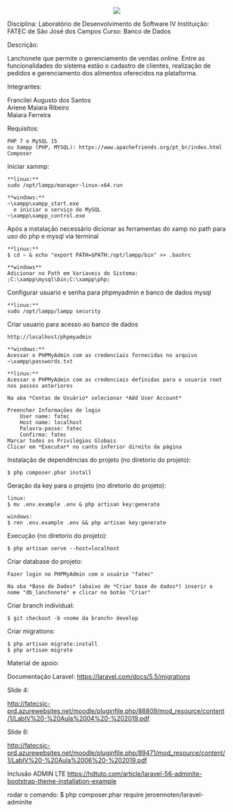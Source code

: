 <p align="center"><img src="https://laravel.com/assets/img/components/logo-laravel.svg"></p>

Disciplina: Laboratório de Desenvolvimento de Software IV
Instituição: FATEC de São José dos Campos
Curso: Banco de Dados

Descrição:

Lanchonete que permite o gerenciamento de vendas online. 
Entre as funcionalidades do sistema estão o cadastro de clientes, realização de pedidos e gerenciamento dos alimentos oferecidos na plataforma.

Integrantes:

Francilei Augusto dos Santos  
Ariene Maiara Ribeiro  
Maiara Ferreira  

Requisitos:

    PHP 7 e MySQL 15
    ou Xampp (PHP, MYSQL): https://www.apachefriends.org/pt_br/index.html
    Composer
    
Iniciar xammp:

    **linux:**
    sudo /opt/lampp/manager-linux-x64.run
    
    **windows:**
    ~\xampp\xampp_start.exe    
      e iniciar o serviço do MySQL
    ~\xampp\xampp_control.exe

Após a instalação  necessário dicionar as ferramentas do xamp no path para uso do php e mysql via terminal

    **linux:**
    $ cd ~ & echo "export PATH=$PATH:/opt/lampp/bin" >> .bashrc

    **windows**
    Adicionar no Path em Variaveis do Sistema:
    ;C:\xampp\mysql\bin;C:\xampp\php;
    
Configurar usuario e senha para phpmyadmin e banco de dados mysql

    **linux:**
    sudo /opt/lampp/lampp security
    
Criar usuario para acesso ao banco de dados

    http://localhost/phpmyadmin
    
    **windows:**
    Acessar o PHPMyAdmin com as credenciais fornecidas no arquivo ~\xampp\passwords.txt
    
    **linux:**
    Acessar o PHPMyAdmin com as credenciais definidas para o usuario root nos passos anteriores
    
    Na aba *Contas de Usuário* selecionar *Add User Account*
    
    Preencher Informações de login 
        User name: fatec
        Host name: localhost
        Palavra-passe: fatec
        Confirma: fatec
    Marcar todos os Privilégios Globais
    Clicar em *Executar* no canto inferior direito da página


Instalação de dependências do projeto (no diretorio do projeto):

    $ php composer.phar install

Geração da key para o projeto (no diretorio do projeto):

    linux:
    $ mv .env.example .env & php artisan key:generate
    
    windows:
    $ ren .env.example .env && php artisan key:generate

Execução (no diretorio do projeto):

    $ php artisan serve --host=localhost

Criar database do projeto:

    Fazer login no PHPMyAdmin com o usuário "fatec"
    
    Na aba *Base de Dados* (abaixo de *Criar base de dados*) inserir o nome "db_lanchonete" e clicar no botão "Criar"

Criar branch individual:

    $ git checkout -b <nome da branch> develop

Criar migrations:

    $ php artisan migrate:install
    $ php artisan migrate    

    

Material de apoio: 

Documentação Laravel:
https://laravel.com/docs/5.5/migrations

Slide 4:

http://fatecsjc-prd.azurewebsites.net/moodle/pluginfile.php/88809/mod_resource/content/1/LabIV%20-%20Aula%2004%20-%202019.pdf

Slide 6:

http://fatecsjc-prd.azurewebsites.net/moodle/pluginfile.php/89471/mod_resource/content/1/LabIV%20-%20Aula%2006%20-%202019.pdf

Inclusão ADMIN LTE
https://hdtuto.com/article/laravel-56-adminlte-bootstrap-theme-installation-example

rodar o comando:
    $ php composer.phar require jeroennoten/laravel-adminlte
